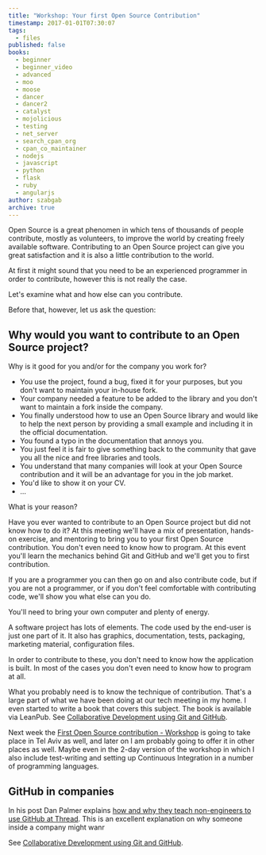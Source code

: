 ```yaml
---
title: "Workshop: Your first Open Source Contribution"
timestamp: 2017-01-01T07:30:07
tags:
  - files
published: false
books:
  - beginner
  - beginner_video
  - advanced
  - moo
  - moose
  - dancer
  - dancer2
  - catalyst
  - mojolicious
  - testing
  - net_server
  - search_cpan_org
  - cpan_co_maintainer
  - nodejs
  - javascript
  - python
  - flask
  - ruby
  - angularjs
author: szabgab
archive: true
---
```



Open Source is a great phenomen in which tens of thousands of people contribute, mostly as volunteers, to improve the world by creating freely available software. Contributing to an Open Source project can give you great satisfaction and it is also a little contribution to the world.

At first it might sound that you need to be an experienced programmer in order to contribute, however this is not really the case.

Let's examine what and how else can you contribute.


Before that, however, let us ask the question:

## Why would you want to contribute to an Open Source project?

Why is it good for you and/or for the company you work for?

* You use the project, found a bug, fixed it for your purposes, but you don't want to maintain your in-house fork.
* Your company needed a feature to be added to the library and you don't want to maintain a fork inside the company.
* You finally understood how to use an Open Source library and would like to help the next person by providing a small example and including it in the official documentation.
* You found a typo in the documentation that annoys you.
* You just feel it is fair to give something back to the community that gave you all the nice and free libraries and tools.
* You understand that many companies will look at your Open Source contribution and it will be an advantage for you in the job market.
* You'd like to show it on your CV.
* ...

What is your reason?


Have you ever wanted to contribute to an Open Source project but did not know how to do it?
At this meeting we'll have a mix of presentation, hands-on exercise, and mentoring to bring you to your first Open Source contribution. You don't even need to know how to program. At this event you'll learn the mechanics behind Git and GitHub and we'll get you to first contribution.

If you are a programmer you can then go on and also contribute code, but if you are not a programmer, or if you don't feel comfortable with contributing code, we'll show you what else can you do.

You'll need to bring your own computer and plenty of energy.

A software project has lots of elements. The code used by the end-user is just one part of it. It also has graphics, documentation, tests, packaging, marketing material, configuration files.

In order to contribute to these, you don't need to know how the application is built. In most of the cases you don't even need to know how to program at all.

What you probably need is to know the technique of contribution. That's a large part of what we have been doing at our tech meeting in my home. I even started to write a book that covers this subject. The book is available via LeanPub.
See [Collaborative Development using Git and GitHub](http://leanpub.com/collab-dev-git/).

Next week the [First Open Source contribution - Workshop](https://www.meetup.com/Code-Mavens/events/246683264/) is going to take place in Tel Aviv as well, and later on I am probably going to offer it in other places as well. Maybe even in the 2-day version of the workshop in which I also include test-writing and  setting up Continuous Integration in a number of programming languages.

## GitHub in companies

In his post Dan Palmer explains
[how and why they teach non-engineers to use GitHub at Thread](https://thread.engineering/teaching-non-engineers-how-to-contribute-code-2e85411ab464). This is an excellent explanation on why someone inside a company might wanr 


See [Collaborative Development using Git and GitHub](http://leanpub.com/collab-dev-git/c/code-maven-post-20180118).

